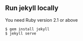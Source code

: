## Run jekyll locally

You need Ruby version 2.1 or above

    $ gem install jekyll
    $ jekyll serve
